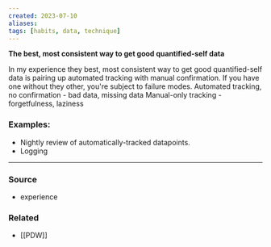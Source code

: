 ```yaml
---
created: 2023-07-10
aliases: 
tags: [habits, data, technique]
---
```

**The best, most consistent way to get good quantified-self data**

In my experience they best, most consistent way to get good quantified-self data is pairing up automated tracking with manual confirmation. If you have one without they other, you're subject to failure modes.
Automated tracking, no confirmation - bad data, missing data
Manual-only tracking - forgetfulness, laziness

### Examples:
- Nightly review of automatically-tracked datapoints.
- Logging 

---
### Source
- experience 
### Related
- [[PDW]] 
